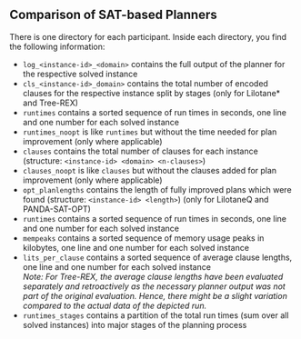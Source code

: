 
## Comparison of SAT-based Planners

There is one directory for each participant.
Inside each directory, you find the following information:

* `log_<instance-id>_<domain>` contains the full output of the planner for the respective solved instance
* `cls_<instance-id>_domain>` contains the total number of encoded clauses for the respective instance split by stages (only for Lilotane* and Tree-REX)
* `runtimes` contains a sorted sequence of run times in seconds, one line and one number for each solved instance
* `runtimes_noopt` is like `runtimes` but without the time needed for plan improvement (only where applicable)
* `clauses` contains the total number of clauses for each instance (structure: `<instance-id> <domain> <n-clauses>`)
* `clauses_noopt` is like `clauses` but without the clauses added for plan improvement (only where applicable)
* `opt_planlengths` contains the length of fully improved plans which were found (structure: `<instance-id> <length>`) (only for LilotaneQ and PANDA-SAT-OPT)
* `runtimes` contains a sorted sequence of run times in seconds, one line and one number for each solved instance
* `mempeaks` contains a sorted sequence of memory usage peaks in kilobytes, one line and one number for each solved instance
* `lits_per_clause` contains a sorted sequence of average clause lengths, one line and one number for each solved instance  
_Note: For Tree-REX, the average clause lengths have been evaluated separately and retroactively as the necessary planner output was not part of the original evaluation. Hence, there might be a slight variation compared to the actual data of the depicted run._
* `runtimes_stages` contains a partition of the total run times (sum over all solved instances) into major stages of the planning process
